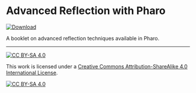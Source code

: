 # Advanced Reflection with Pharo

[![Download][dl-image-shield]][dl-image-link]

A booklet on advanced reflection techniques available in Pharo. 


[dl-image-shield]: https://img.shields.io/badge/Download-PDF-red
[dl-image-link]: https://github.com/StevenCostiou/Object-Centric-Instrumentatio-With-Pharo/blob/master/Object-Centric-Instrumentation-With-Pharo.pdf

***

[![CC BY-SA 4.0][cc-by-sa-shield]][cc-by-sa]

This work is licensed under a [Creative Commons Attribution-ShareAlike 4.0 International License][cc-by-sa].

[![CC BY-SA 4.0][cc-by-sa-image]][cc-by-sa]

[cc-by-sa]: http://creativecommons.org/licenses/by-sa/4.0/
[cc-by-sa-image]: https://licensebuttons.net/l/by-sa/4.0/88x31.png
[cc-by-sa-shield]: https://img.shields.io/badge/License-CC%20BY--SA%204.0-lightgrey.svg

